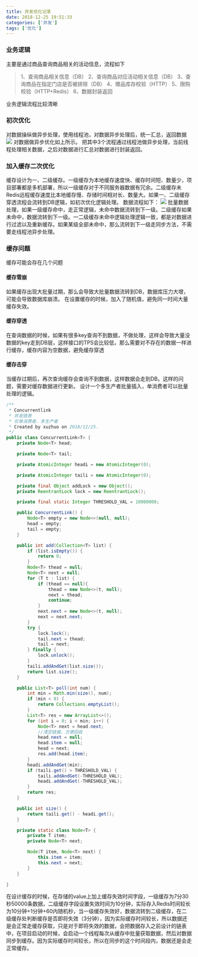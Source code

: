 ```yaml
---
title: 并发优化记录
date: 2018-12-25 19:51:33
categories: ['并发']
tags: ['优化']
---
```


### 业务逻辑
主要是通过商品查询商品相关的活动信息，流程如下
> 1、查询商品相关信息（DB）
2、查询商品对应活动相关信息（DB）
3、查询商品在指定门店是否被排除（DB）
4、赠品库存校验（HTTP）
5、限购校验（HTTP+Redis）
6、数据封装返回

业务逻辑流程比较清晰
<!-- more -->
### 初次优化
对数据操纵做异步处理，使用线程池，对数据异步处理后，统一汇总，返回数据
![](http://image.whhxz.smallstool.cn/20181225屏幕快照2018-12-25下午8.04.59.png)
对数据做异步优化如上所示。
把其中3个流程通过线程池做异步处理，当前线程处理相关数据，之后对数据进行汇总对数据进行封装返回。

### 加入缓存二次优化
缓存设计为一、二级缓存。一级缓存为本地缓存速度快、缓存时间短、数量少，项目部署都是多机部署，所以一级缓存对于不同服务器数据有冗余。二级缓存未Redis远程缓存速度比本地缓存慢、存储时间相对长、数量大。如果一、二级缓存穿透流程会流转到DB逻辑，如初次优化逻辑处理。
数据流程如下：
![](http://image.whhxz.smallstool.cn/20181225屏幕快照2018-12-25下午8.16.03.png)
批量数据处理，如果一级缓存命中，走正常逻辑，未命中数据流转到下一级。二级缓存如果未命中，数据流转到下一级。一二级缓存未命中逻辑处理逻辑一致，都是对数据进行过滤以及重新缓存。如果某级全部未命中，那么流转到下一级走同步方法，不需要走线程池异步处理。

### 缓存问题
缓存可能会存在几个问题

#### 缓存雪崩
如果缓存出现大批量过期，那么会导致大批量数据流转到DB，数据库压力大增，可能会导致数据库崩溃。
在设置缓存的时候，加入了随机值，避免同一时间大量缓存失效。

#### 缓存穿透
在查询数据的时候，如果有很多key查询不到数据，不做处理，这样会导致大量没数据的key走到DB层，这样接口的TPS会比较低，那么需要对不存在的数据一样进行缓存，缓存内容为空数据，避免缓存穿透

#### 缓存击穿
当缓存过期后，再次查询缓存会查询不到数据，这样数据会走到DB。这样的问题，需要对缓存数据进行更新。
设计一个多生产者批量插入，单消费者可以批量处理的逻辑。
```java
/**
 * Concurrentlink
 * 并发链表
 * 仅单消费者、多生产者
 * Created by xuzhuo on 2018/12/25.
 */
public class ConcurrentLink<T> {
    private Node<T> head;

    private Node<T> tail;

    private AtomicInteger headi = new AtomicInteger(0);

    private AtomicInteger taili = new AtomicInteger(0);

    private final Object addLock = new Object();
    private ReentrantLock lock = new ReentrantLock();

    private final static Integer THRESHOLD_VAL = 10000000;

    public ConcurrentLink() {
        Node<T> empty = new Node<>(null, null);
        head = empty;
        tail = empty;
    }

    public int add(Collection<T> list) {
        if (list.isEmpty()) {
            return 0;
        }
        Node<T> thead = null;
        Node<T> next = null;
        for (T t : list) {
            if (thead == null){
                thead = new Node<>(t, null);
                next = thead;
                continue;
            }
            next.next = new Node<>(t, null);
            next = next.next;
        }
        try {
            lock.lock();
            tail.next = thead;
            tail = next;
        } finally {
            lock.unlock();
        }
        taili.addAndGet(list.size());
        return list.size();
    }

    public List<T> poll(int num) {
        int min = Math.min(size(), num);
        if (min < 0) {
            return Collections.emptyList();
        }
        List<T> res = new ArrayList<>();
        for (int i = 0; i < min; i++) {
            Node<T> next = head.next;
            //清空链接、方便回收
            head.next = null;
            head.item = null;
            head = next;
            res.add(head.item);
        }
        headi.addAndGet(min);
        if (taili.get() > THRESHOLD_VAL) {
            taili.addAndGet(-THRESHOLD_VAL);
            headi.addAndGet(-THRESHOLD_VAL);
        }
        return res;
    }

    public int size() {
        return taili.get() - headi.get();
    }

    private static class Node<T> {
        private T item;
        private Node<T> next;

        Node(T item, Node<T> next) {
            this.item = item;
            this.next = next;
        }
    }

}
```
在设计缓存的时候，在存储的value上加上缓存失效时间字段，一级缓存为7分30秒50000条数据，二级缓存字段设置失效时间为10分钟，实际存入Redis时间较长为10分钟+1分钟+60内随机秒，当一级缓存失效好，数据流转到二级缓存，在二级缓存处判断缓存是否即将失效（3分钟），因为实际缓存时间较长，所以数据还是会正常走缓存获取，只是对于即将失效的数据，会把数据存入之前设计的链表中，在项目启动的时候，会启动一个线程每次从缓存中批量获取数据，然后对数据同步到缓存。因为实际缓存时间较长，所以在同步的这个时间段内，数据还是会走正常缓存。
